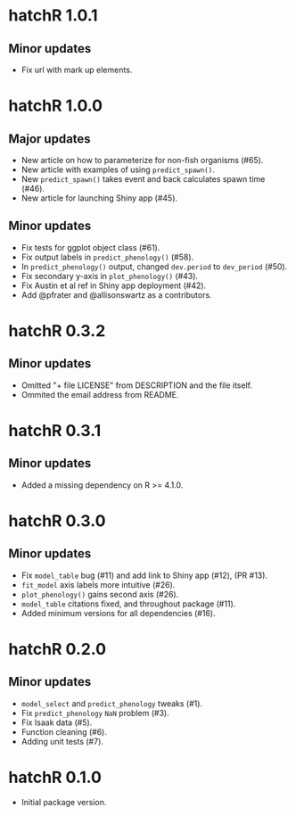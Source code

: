 # hatchR 1.0.1

## Minor updates

* Fix url with mark up elements. 

# hatchR 1.0.0

## Major updates

* New article on how to parameterize for non-fish organisms (#65). 
* New article with examples of using `predict_spawn()`.
* New `predict_spawn()` takes event and back calculates spawn time (#46). 
* New article for launching Shiny app (#45). 

## Minor updates

* Fix tests for ggplot object class (#61).
* Fix output labels in `predict_phenology()` (#58).
* In `predict_phenology()` output, changed `dev.period` to `dev_period` (#50).
* Fix secondary y-axis in `plot_phenology()` (#43). 
* Fix Austin et al ref in Shiny app deployment (#42). 
* Add @pfrater and @allisonswartz as a contributors. 

# hatchR 0.3.2

## Minor updates

* Omitted "+ file LICENSE" from DESCRIPTION and the file itself.
* Ommited the email address from README.

# hatchR 0.3.1

## Minor updates

* Added a missing dependency on R \>= 4.1.0. 

# hatchR 0.3.0

## Minor updates

* Fix `model_table` bug (#11) and add link to Shiny app (#12), (PR #13). 
* `fit_model` axis labels more intuitive (#26).  
* `plot_phenology()` gains second axis (#26). 
* `model_table` citations fixed, and throughout package (#11). 
* Added minimum versions for all dependencies (#16). 

# hatchR 0.2.0

## Minor updates

* `model_select` and `predict_phenology` tweaks (#1). 
* Fix `predict_phenology` `NaN` problem (#3). 
* Fix Isaak data (#5). 
* Function cleaning (#6). 
* Adding unit tests (#7). 

# hatchR 0.1.0

* Initial package version.
